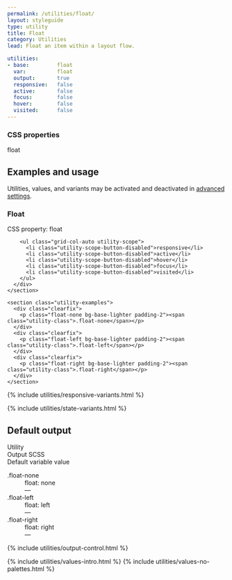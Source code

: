 ```yaml
---
permalink: /utilities/float/
layout: styleguide
type: utility
title: Float
category: Utilities
lead: Float an item within a layout flow.

utilities:
- base:         float
  var:          float
  output:       true
  responsive:   false
  active:       false
  focus:        false
  hover:        false
  visited:      false
---
```


<div class="utilities-properties">
  <h3 class="utilities-property-title">CSS properties</h3>
  <div class="margin-top-1">
    <span class="token utilities-property">float</span>
  </div>
</div>

<section class="utilities-section">

  <div class="grid-row flex-align-center margin-bottom-2">
    <h2 class="grid-col-auto utilities-section-title">Examples and usage</h2>
    <p class="grid-col-fill utilities-section-helper">Utilities, values, and variants may be activated and deactivated in <a href="#0" class="text-ink text-no-wrap">advanced settings</a>.</p>
  </div>

  <section class="utility" id="utility-float">
    <section class="utility-title-bar">
      <div class="grid-row flex-align-center">
        <div class="grid-col-fill">
          <h3 class="grid-col-auto utility-title">Float</h3>
          <p class="utility-property">CSS property: <span class="utility-property-code">float</span></p>
        </div>

        <ul class="grid-col-auto utility-scope">
          <li class="utility-scope-button-disabled">responsive</li>
          <li class="utility-scope-button-disabled">active</li>
          <li class="utility-scope-button-disabled">hover</li>
          <li class="utility-scope-button-disabled">focus</li>
          <li class="utility-scope-button-disabled">visited</li>
        </ul>
      </div>
    </section>

    <section class="utility-examples">
      <div class="clearfix">
        <p class="float-none bg-base-lighter padding-2"><span class="utility-class">.float-none</span></p>
      </div>
      <div class="clearfix">
        <p class="float-left bg-base-lighter padding-2"><span class="utility-class">.float-left</span></p>
      </div>
      <div class="clearfix">
        <p class="float-right bg-base-lighter padding-2"><span class="utility-class">.float-right</span></p>
      </div>
    </section>
  </section>
</section>

{% include utilities/responsive-variants.html %}

{% include utilities/state-variants.html %}

<section class="utilities-section">
  <h2 class="utilities-section-title">Default output</h2>
  <div class="grid-row font-sans-1 text-bold border-bottom-1px padding-bottom-05 margin-top-2 border-base-light">
    <div class="grid-col-4">Utility</div>
    <div class="grid-col-6">Output SCSS</div>
    <div class="grid-col-2">Default variable value</div>
  </div>
  <dl class="output-list">
    <dt class="output-utility">.float-none</dt>
    <dd class="output-css">float: none</dd>
    <dd class="output-variable">—</dd>
    <dt class="output-utility">.float-left</dt>
    <dd class="output-css">float: left</dd>
    <dd class="output-variable">—</dd>
    <dt class="output-utility">.float-right</dt>
    <dd class="output-css">float: right</dd>
    <dd class="output-variable">—</dd>
  </dl>
</section>

{% include utilities/output-control.html %}

<section class="utilities-section margin-top-6">
  {% include utilities/values-intro.html %}
  {% include utilities/values-no-palettes.html %}
</section>
